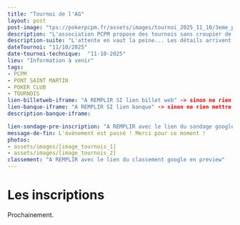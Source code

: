 ```yaml
---
title: "Tournoi de l'AG"
layout: post
post-image: "tps://pokerpcpm.fr/assets/images/tournoi_2025_11_10/3eme_pcpm_Ag.png"
description: "L'association PCPM propose des tournois sans croupier de poker Texas hold'em. Pour plus d'informations consultez nos règlements"
description-suite: "L'attente en vaut la peine... Les détails arrivent très bientôt ! Restez connectés."
dateTournoi: "11/10/2025"
date-tournoi-technique:  "11-10-2025"
lieu: "Information à venir"
tags:
- PCPM
- PONT SAINT MARTIN
- POKER CLUB
- TOURNOIS
lien-billetweb-iframe: "A REMPLIR SI lien billet web" -> sinon ne rien mettre
lien-banque-iframe: "A REMPLIR SI lien banque" -> sinon ne rien mettre
description-banque-iframe: 

lien-sondage-pre-inscription: "A REMPLIR avec le lien du sondage google"
message-de-fin: L'événement est passé ! Merci pour ce moment !
photos: 
- assets/images/[image_tournois_1]
- assets/images/[image_tournois_2]
classement: "A REMPLIR avec le lien du classement google en preview"
---
```


# Les inscriptions

Prochainement.